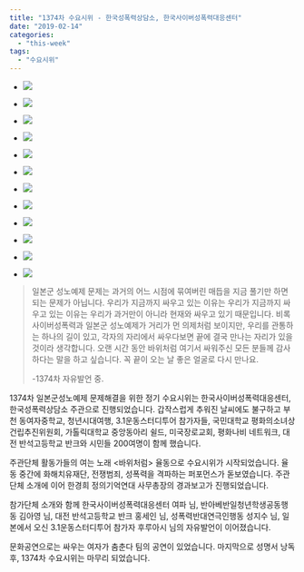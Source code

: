 ```yaml
---
title: "1374차 수요시위 - 한국성폭력상담소, 한국사이버성폭력대응센터"
date: "2019-02-14"
categories: 
  - "this-week"
tags: 
  - "수요시위"
---
```


- ![](https://r2.womenandwar.net/2019/02/1-3-1024x680.jpg)
    
- ![](https://r2.womenandwar.net/2019/02/2-3-1024x680.jpg)
    
- ![](https://r2.womenandwar.net/2019/02/3-3-1024x680.jpg)
    
- ![](https://r2.womenandwar.net/2019/02/4-3-1024x680.jpg)
    
- ![](https://r2.womenandwar.net/2019/02/5-3-1024x680.jpg)
    
- ![](https://r2.womenandwar.net/2019/02/6-3-1024x680.jpg)
    
- ![](https://r2.womenandwar.net/2019/02/7-3-1024x680.jpg)
    
- ![](https://r2.womenandwar.net/2019/02/8-3-1024x680.jpg)
    
- ![](https://r2.womenandwar.net/2019/02/9-1-1024x680.jpg)
    
- ![](https://r2.womenandwar.net/2019/02/10-1-1024x680.jpg)
    
- ![](https://r2.womenandwar.net/2019/02/11-1-1024x680.jpg)
    
- ![](https://r2.womenandwar.net/2019/02/12-1-1024x680.jpg)
    

> 일본군 성노예제 문제는 과거의 어느 시점에 묶여버린 매듭을 지금 풀기만 하면 되는 문제가 아닙니다. 우리가 지금까지 싸우고 있는 이유는 우리가 지금까지 싸우고 있는 이유는 우리가 과거만이 아니라 현재와 싸우고 있기 때문입니다. 비록 사이버성폭력과 일본군 성노예제가 거리가 먼 의제처럼 보이지만, 우리를 관통하는 하나의 길이 있고, 각자의 자리에서 싸우다보면 끝에 결국 만나는 자리가 있을 것이라 생각합니다. 오랜 시간 동안 바위처럼 여기서 싸워주신 모든 분들께 감사하다는 말을 하고 싶습니다. 꼭 끝이 오는 날 좋은 얼굴로 다시 만나요.  
> 
> \-1374차 자유발언 중.

1374차 일본군성노예제 문제해결을 위한 정기 수요시위는 한국사이버성폭력대응센터, 한국성폭력상담소 주관으로 진행되었습니다. 갑작스럽게 추워진 날씨에도 불구하고 부천 동여자중학교, 청년시대여행, 3.1운동스터디투어 참가자들, 국민대학교 평화의소녀상 건립추진위원회, 가톨릭대학교 중앙동아리 쉴드, 미국장로교회, 평화나비 네트워크, 대전 반석고등학교 반크와 시민들 200여명이 함께 했습니다.

주관단체 활동가들의 여는 노래 <바위처럼> 율동으로 수요시위가 시작되었습니다. 율동 중간에 화해치유재단, 전쟁범죄, 성폭력을 격파하는 퍼포먼스가 돋보였습니다. 주관단체 소개에 이어 한경희 정의기억연대 사무총장의 경과보고가 진행되었습니다.

참가단체 소개와 함께 한국사이버성폭력대응센터 여파 님, 반아베반일청년학생공동행동 김아영 님, 대전 반석고등학교 반크 홍세인 님, 성폭력반대연극인행동 성지수 님, 일본에서 오신 3.1운동스터디투어 참가자 후루아시 님의 자유발언이 이어졌습니다.

문화공연으로는 싸우는 여자가 춤춘다 팀의 공연이 있었습니다. 마지막으로 성명서 낭독 후, 1374차 수요시위는 마무리 되었습니다.
